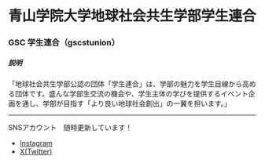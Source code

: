# 青山学院大学地球社会共生学部学生連合
### GSC 学生連合（gscstunion）

##### 説明
「地球社会共生学部公認の団体「学生連合」は、学部の魅力を学生目線から高める団体です。盛んな学部生交流の機会や、学生主体の学びを提供するイベント企画を通し、学部が目指す「より良い地球社会創出」の一翼を担います。」

---
SNSアカウント　随時更新しています！
* [Instagram](https://instagram.com/gscstunion)
* [X(Twitter)](https://x.com/GSCstunion)

<!-- <img src="https://github.com/Raymondoor/gscstunion_webpage/blob/main/assets/image/brand/GSC_logo.png?raw=true" height="240"> -->